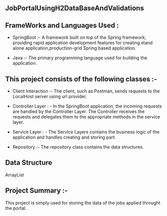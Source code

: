 ## JobPortalUsingH2DataBaseAndValidations

## FrameWorks and Languages Used :

- SpringBoot :- A framework built on top of the Spring framework, providing rapid application development features for creating stand alone application,production-grid Spring based application.

- Java :-
  The primary programming language used for building the application.

## This project consists of the following classes :-

- Client Interaction :- The client, such as Postman, sends requests to the LocalHost server using url provider.

- Controller Layer : - In the SpringBoot application, the incoming requests are handled by the Controller Layer. The Controller receives the requests and delegates them to the appropriate methods in the service layer.

- Service Layer : - The Service Layers contains the business logic of the application and handles creating and storing part.

- Repository :- The repository class contains the data structures.

## Data Structure

ArrayList

## Project Summary :-

This project is simply used for storing the data of the jobs applied throught the portal.
